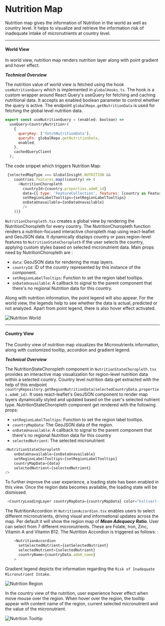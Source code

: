 # Nutrition Map

Nutrition map gives the information of Nutrition in the world as well as country level. It helps to visualize and retrieve the information risk of inadequate intake of micronutrients at country level.

---

#### World View

In world view, nutrition map renders nutrition layer along with point gradient and hover effect.

***Technical Overview***

The nutrition value of world view is fetched using the hook ```useNutritionQuery``` which is implemented in ```globalHooks.ts```. The hook is a custom wrapper around React Query's useQuery for fetching and caching nutritional data. It accepts an enabled boolean parameter to control whether the query is active. The endpoint ```globalRepo.getNutritionData``` is used for fetching the global level nutrition data.

```js
export const useNutritionQuery = (enabled: boolean) =>
  useQuery<CountryNutrition>(
    {
      queryKey: ['fetchNutritionData'],
      queryFn: globalRepo.getNutritionData,
      enabled,
    },
    cachedQueryClient
  );
```
The code snippet which triggers Nutrition Map:

```js
 {selectedMapType === GlobalInsight.NUTRITION &&
    countries.features.map((country) => (
      <NutritionChoropleth
        countryId={country.properties.adm0_id}
        data={{ type: 'FeatureCollection', features: [country as Feature<Geometry, CountryProps>] }}
        setRegionLabelTooltips={setRegionLabelTooltips}
        onDataUnavailable={onDataUnavailable}
        />
    ))}
```

```NutritionChoropleth.tsx``` creates a global view by rendering the NutritionChoropleth for every country. The NutritionChoropleth function renders a nutrition-focused interactive choropleth map using react-leaflet and GeoJSON data. It dynamically displays country or pass region-level features to ```NutritionStateChoropleth``` if the user selects the country, applying custom styles based on selected micronutrient data. Main props need by NutritionChoropleth are :

- ```data```:	GeoJSON data for rendering the map layers.
- ```countryId```: ID of the country represented by this instance of the component.
-  ```setRegionLabelTooltips```: Function to set the region label tooltips.
-  ```onDataUnavailable```: A callback to signal to the parent component that there's no regional Nutrition data for this    country.

 Along with nutrition information, the point legend will also appear. For the world view, the legends help to see whether the data is actual, predicted or not analyzed. Apart from point legend, there is also hover effect activated.

![Nutrition World](/img/nutrition/NutritionWorldView.png)

---

#### Country View

The Country view of nutrition map visualizes the Micronutrients information, along with customized tooltip, accordion and gradient legend.

***Technical Overview***

The NutritionStateChoropleth component in ```NutritionStateChoropleth.tsx``` provides an interactive map visualization for region-level nutrition data within a selected country.  Country level nutrition data get extracted with the help of this endpoint ```countryRepository.getRegionNutritionData(selectedCountryData.properties.adm0_id)```. It uses react-leaflet's GeoJSON component to render map layers dynamically styled and updated based on the user's selected nutrient type.
NutritionStateChoropleth component get rendered with the following props:

- ```setRegionLabelTooltips```: Function to set the region label tooltips.
- ```countryMapData```: The GeoJSON data of the region.
- ```onDataUnavailable```: A callback to signal to the parent component that there's no regional Nutrition data for this country
- ```selectedNutrient```: The selected micronutrient


``` js
<NutritionStateChoropleth
    onDataUnavailable={onDataUnavailable}
    setRegionLabelTooltips={setRegionLabelTooltips}
    countryMapData={data}
    selectedNutrient={selectedNutrient}
/>
```

To further improve the user experience, a loading state has been enabled in this view. Once the region data becomes available, the loading state will be dismissed.
``` js
 <CountryLoadingLayer countryMapData={countryMapData} color="hsl(var(--nextui-nutritionAnimation))" />
 ```

The NutritionAccordion in ```NutritionAccordion.tsx``` enables users to select different micronutrients, driving visual and informational updates across the map. Per default it will show the region map of ***Mean Adequacy Ratio***. User can select from 7 different micronutrients. These are Folate, Iron, Zinc, Vitamin A and Vitamin B12. The Nutrition Accordion is triggered as follows: :

```js
    <NutritionAccordion
      setSelectedNutrient={setSelectedNutrient}
      selectedNutrient={selectedNutrient}
      countryName={countryData.adm0_name}
    >
```
Gradient legend depicts the information regarding the ```Risk of Inadequate Micronutrient Intake```.

![Nutrition Region](/img/nutrition/NutritionRegion.png)

In the country view of the nutrition, user experience hover effect when move mouse over the region. When hover over the region, the tooltip appear with content name of the region, current selected micronutrient and the value of the micronutrient.

![Nutrition Tooltip](/img/nutrition/NutritionTooltip.png)


